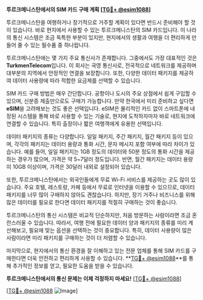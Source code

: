 **투르크메니스탄에서의 SIM 카드 구매 계획 [[TG💪+ @esim1088](https://t.me/s/esim1088)]**

투르크메니스탄을 여행하거나 장기적으로 거주할 계획이 있다면 반드시 준비해야 할 것이 있습니다. 바로 현지에서 사용할 수 있는 투르크메니스탄의 SIM 카드입니다. 이 나라의 통신 시스템은 조금 독특한 부분이 있지만, 현지에서의 생활과 여행을 더 편리하게 만들어 줄 수 있는 필수품 중 하나랍니다.

투르크메니스탄에는 몇 가지 주요 통신사가 존재합니다. 그중에서도 가장 대표적인 것은 **TurkmenTelecom**입니다. 이 회사는 국영 통신사로, 전국적으로 네트워크를 제공하며 대부분의 지역에서 안정적인 연결을 보장합니다. 또한, 다양한 데이터 패키지를 제공하여 데이터 사용량에 따라 적합한 요금제를 선택할 수 있습니다.

SIM 카드 구매 방법은 매우 간단합니다. 공항이나 도시의 주요 상점에서 쉽게 구입할 수 있으며, 신분증 제출만으로도 구매가 가능합니다. 만약 한국에서 미리 준비하고 싶다면 **eSIM**을 고려해보는 것도 좋은 선택입니다. eSIM은 물리적인 카드 없이 스마트폰에 내장된 시스템을 통해 바로 사용할 수 있는 기술로, 현지에 도착하자마자 바로 네트워크에 연결할 수 있습니다. 특히 출장이나 짧은 여행객에게 유용한 선택입니다.

데이터 패키지의 종류는 다양합니다. 일일 패키지, 주간 패키지, 월간 패키지 등이 있으며, 각각의 패키지는 데이터 용량과 통화 시간, 문자 메시지 포함 여부에 따라 차이가 있습니다. 예를 들어, 일일 패키지는 1GB 정도의 데이터와 50분 정도의 통화 시간을 제공하는 경우가 많으며, 가격은 약 5~7달러 정도입니다. 반면, 월간 패키지는 데이터 용량이 10GB 이상이며, 가격은 30달러 내외로 설정되어 있습니다.

또한, 투르크메니스탄에서는 외국인들에게 무료 Wi-Fi 서비스를 제공하는 곳도 많이 있습니다. 주요 호텔, 레스토랑, 카페 등에서 무료로 인터넷을 이용할 수 있으므로, 데이터 패키지를 너무 많이 구매하지 않아도 괜찮습니다. 하지만, 장기 거주나 비즈니스를 위해 많은 데이터를 필요로 한다면 데이터 패키지를 적절히 구매하는 것이 좋습니다.

투르크메니스탄의 통신 시스템은 비교적 단순하지만, 처음 방문하는 사람이라면 조금 혼란스러울 수 있습니다. 따라서, 여행 전에 필요한 데이터 양과 패키지의 종류를 미리 계산해보고, 필요에 맞는 옵션을 선택하는 것이 중요합니다. 특히, 데이터 사용량이 많은 사람이라면 미리 패키지를 구매하는 것이 더 저렴할 수 있습니다.

마지막으로, 현지에서의 통신 환경을 잘 이해하고 있는 전문 업체를 통해 SIM 카드를 구매한다면 더욱 안전하고 편리하게 사용할 수 있습니다. **[TG💪+ @esim1088](https://t.me/s/esim1088)**를 통해 추가적인 정보를 얻고, 필요한 도움을 받을 수 있습니다.

**투르크메니스탄에서의 통신 문제는 이제 걱정하지 마세요!** [[TG💪+ @esim1088](https://t.me/s/esim1088)]  

[[TG💪+ @esim1088](https://t.me/s/esim1088) ![Image](https://i.postimg.cc/Y0z9fWf4/image.png)]